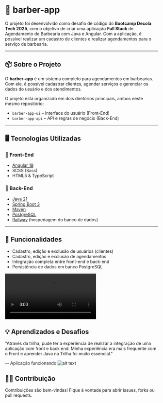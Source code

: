 # 💈 barber-app

O projeto foi desenvolvido como desafio de código do **Bootcamp Decola Tech 2025**, com o objetivo de criar uma aplicação **Full Stack** de Agendamento de Barbearia com Java e Angular. Com a aplicação, é possível realizar um cadastro de clientes e realizar agendamentos para o serviço de barbearia.

---

## 📦 Sobre o Projeto

O **barber-app** é um sistema completo para agendamentos em barbearias. Com ele, é possível cadastrar clientes, agendar serviços e gerenciar os dados do usuário e dos atendimentos.

O projeto está organizado em dois diretórios principais, ambos neste mesmo repositório:

- `barber-app-ui` – Interface do usuário (Front-End)
- `barber-app-api` – API e regras de negócio (Back-End)

---

## 🖥️ Tecnologias Utilizadas

### 🔹 Front-End
- [Angular 19](https://angular.io/)
- SCSS (Sass)
- HTML5 & TypeScript

### 🔹 Back-End
- [Java 21](https://www.oracle.com/java/)
- [Spring Boot 3](https://spring.io/projects/spring-boot)
- [Maven](https://maven.apache.org/)
- [PostgreSQL](https://www.postgresql.org/)
- [Railway](https://railway.app/) (hospedagem do banco de dados)

---

## 🧩 Funcionalidades
- Cadastro, edição e exclusão de usuários (clientes)
- Cadastro, edição e exclusão de agendamentos
- Integração completa entre front-end e back-end
- Persistência de dados em banco PostgreSQL

<video controls src="barber-app-ui/src/app/assets/img/barbearia-front-back.mp4" title="Vídeo do Barber-App funcionando"></video>

## 💡 Aprendizados e Desafios
"Através da trilha, pude ter a experiência de realizar a integração de uma aplicação com front e back end. Minha experiência era mais frequente com o Front e aprender Java na Trilha foi muito essencial."

-- Aplicação funcionando
![alt text](barber-app-ui/src/app/assets/img/Barbearia.gif)

## 🙋‍♀️ Contribuição
Contribuições são bem-vindas! Fique à vontade para abrir issues, forks ou pull requests.